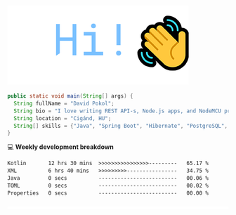 ![Hi!](assets/images/hi.png)

```java
public static void main(String[] args) {
  String fullName = "David Pokol";
  String bio = "I love writing REST API-s, Node.js apps, and NodeMCU programs";
  String location = "Cigánd, HU";
  String[] skills = {"Java", "Spring Boot", "Hibernate", "PostgreSQL", "Git"};
}
```

💻 **Weekly development breakdown**
<!--START_SECTION:waka-->

```txt
Kotlin       12 hrs 30 mins  >>>>>>>>>>>>>>>>---------   65.17 %
XML          6 hrs 40 mins   >>>>>>>>>----------------   34.75 %
Java         0 secs          -------------------------   00.06 %
TOML         0 secs          -------------------------   00.02 %
Properties   0 secs          -------------------------   00.00 %
```

<!--END_SECTION:waka-->

![footer](assets/images/footer.png)
